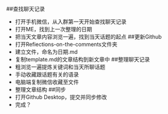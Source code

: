 ##查找聊天记录
- 打开手机微信，从入群第一天开始查找聊天记录
- 打开ME，找到上一次整理的日期
- 把当天文章内容浏览一遍，找到当天话题的起点
##更新Github
- 打开Refiections-on-the-comments文件夹
- 建立文件，命名为日期.md
- 复制template.md的文章结构到新文章中
##整理聊天记录
- 粗浏览一遍提炼关键词和当天所聊话题
- 手动收藏跟话题有关的语录
- 电脑端复制微信收藏至文件
- 整理文章结构
##同步
- 打开Github Desktop，提交并同步修改
- 完成？